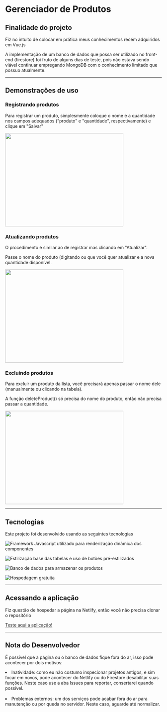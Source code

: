<h1> Gerenciador de Produtos </h1>

<h2>Finalidade do projeto</h2>

<p>Fiz no intuito de colocar em prática meus conhecimentos recém adquiridos em Vue.js</p>

<p>A implementação de um banco de dados que possa ser utilizado no front-end (firestore) foi fruto de alguns dias de teste, pois não estava sendo viável continuar empregando MongoDB com o conhecimento limitado que possuo atualmente.</p>

<hr>

<h2>Demonstrações de uso</h2>

<h3><strong>Registrando produtos</strong></h3>
<p>Para registrar um produto, simplesmente coloque o nome e a quantidade nos campos adequados ("produto" e "quantidade", respectivamente) e clique em "Salvar"</p>

<img src="./assets/readme-assets/create.gif" width="380px" height="300px">

<h3>Atualizando produtos</h3>
<p>O procedimento é similar ao de registrar mas clicando em "Atualizar".</p>
<p>Passe o nome do produto (digitando ou  que você quer atualizar e a nova quantidade disponível.</p>

<img src="./assets/readme-assets/update.gif" width="380px" height="300px">

<h3>Excluindo produtos</h3>

<p>Para excluir um produto da lista, você precisará apenas passar o nome dele (manualmente ou clicando na tabela).</p>
<p>A função deleteProduct() só precisa do nome do produto, então não precisa passar a quantidade.</p>

<img src="./assets/readme-assets/delete.gif" width="380px" height="300px">

<hr>

<h2>Tecnologias</h2>

<p>Este projeto foi desenvolvido usando as seguintes tecnologias</p>

![Framework Javascript utilizado para renderização dinâmica dos componentes](https://skills.thijs.gg/icons?i=vue&theme=light)

![Estilização base das tabelas e uso de botões pré-estilizados](https://skills.thijs.gg/icons?i=bootstrap&theme=light)

![Banco de dados para armazenar os produtos](https://skills.thijs.gg/icons?i=firebase&theme=light) 

![Hospedagem gratuita](https://skills.thijs.gg/icons?i=netlify&theme=light)

<hr> 
<h2>Acessando a aplicação</h2>
<p>Fiz questão de hospedar a página na Netlify, então você não precisa clonar o repositório</p>
<a target="_blank" href="https://gerenciadordeprodutos.netlify.app/">Teste aqui a aplicação!</a>

<hr>

<h2>Nota do Desenvolvedor</h2>
<p>É possível que a página ou o banco de dados fique fora do ar, isso pode acontecer por dois motivos:</p>

<li>Inatividade: como eu não costumo inspecionar projetos antigos, e sim focar em novos, pode acontecer do Netlify ou do Firestore desabilitar suas funções. Neste caso use a aba Issues para reportar, consertarei quando possível.</li>

<br/>

<li>Problemas externos: um dos serviços pode acabar fora do ar para manutenção ou por queda no servidor. Neste caso, aguarde até normalizar.</li>

